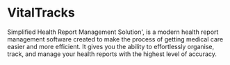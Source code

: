 # VitalTracks

Simplified Health Report Management Solution', is a modern health report management software created to make the process of getting medical care easier and more efficient. It gives you the ability to effortlessly organise, track, and manage your health reports with the highest level of accuracy.
